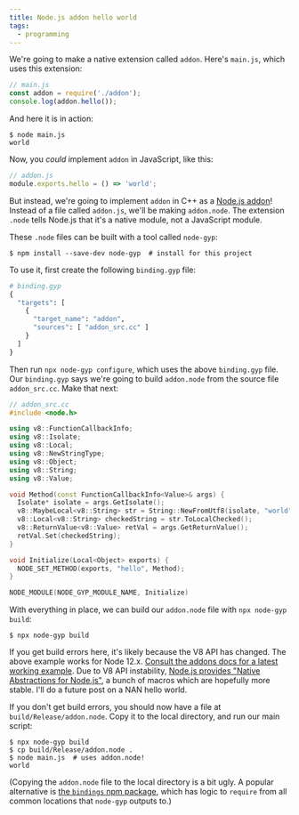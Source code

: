 ```yaml
---
title: Node.js addon hello world
tags:
  - programming
---
```


We're going to make a native extension called `addon`.
Here's `main.js`, which uses this extension:

```js
// main.js
const addon = require('./addon');
console.log(addon.hello());
```

And here it is in action:

```shell
$ node main.js
world
```

Now, you _could_ implement `addon` in JavaScript, like this:

```js
// addon.js
module.exports.hello = () => 'world';
```

But instead,
we're going to implement `addon` in C++ 
as a [Node.js addon](https://nodejs.org/api/addons.html)!
Instead of a file called `addon.js`,
we'll be making `addon.node`.
The extension `.node` tells Node.js that it's a native module,
not a JavaScript module.

These `.node` files can be built with a tool called `node-gyp`:

```shell
$ npm install --save-dev node-gyp  # install for this project
```

To use it,
first create the following `binding.gyp` file:

```python
# binding.gyp
{
  "targets": [
    {
      "target_name": "addon",
      "sources": [ "addon_src.cc" ]
    }
  ]
}
```

Then run `npx node-gyp configure`,
which uses the above `binding.gyp` file.
Our `binding.gyp` says we're going to build `addon.node`
from the source file `addon_src.cc`.
Make that next:

```cpp
// addon_src.cc
#include <node.h>

using v8::FunctionCallbackInfo;
using v8::Isolate;
using v8::Local;
using v8::NewStringType;
using v8::Object;
using v8::String;
using v8::Value;

void Method(const FunctionCallbackInfo<Value>& args) {
  Isolate* isolate = args.GetIsolate();
  v8::MaybeLocal<v8::String> str = String::NewFromUtf8(isolate, "world", NewStringType::kNormal);
  v8::Local<v8::String> checkedString = str.ToLocalChecked();
  v8::ReturnValue<v8::Value> retVal = args.GetReturnValue();
  retVal.Set(checkedString);
}

void Initialize(Local<Object> exports) {
  NODE_SET_METHOD(exports, "hello", Method);
}

NODE_MODULE(NODE_GYP_MODULE_NAME, Initialize)
```

With everything in place,
we can build our `addon.node` file with `npx node-gyp build`:

```shell
$ npx node-gyp build
```

If you get build errors here, it's likely because the V8 API has changed.
The above example works for Node 12.x.
[Consult the addons docs for a latest working example](https://nodejs.org/api/addons.html).
Due to V8 API instability,
[Node.js provides "Native Abstractions for Node.js"](https://github.com/nodejs/nan), 
a bunch of macros which are hopefully more stable.
I'll do a future post on a NAN hello world.

If you don't get build errors,
you should now have a file at `build/Release/addon.node`.
Copy it to the local directory,
and run our main script:

```shell
$ npx node-gyp build
$ cp build/Release/addon.node .
$ node main.js  # uses addon.node!
world
```

(Copying the `addon.node` file to the local directory is a bit ugly.
A popular alternative is [the `bindings` npm package](https://www.npmjs.com/package/bindings),
which has logic to `require` from all common locations that `node-gyp` outputs to.)
